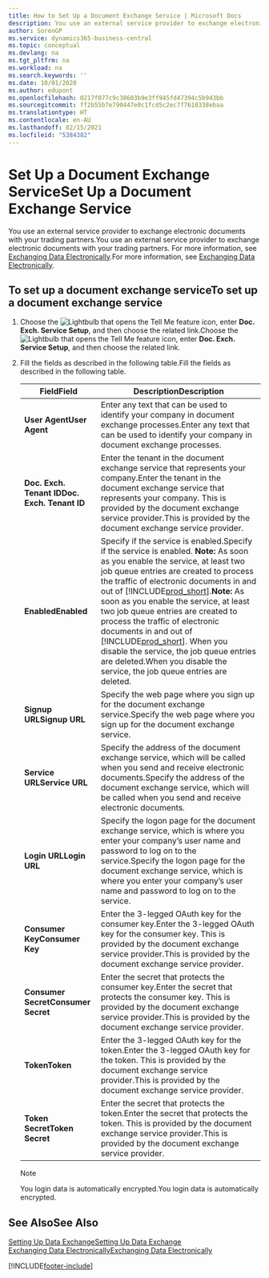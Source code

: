 ```yaml
---
title: How to Set Up a Document Exchange Service | Microsoft Docs
description: You use an external service provider to exchange electronic documents with your trading partners.
author: SorenGP
ms.service: dynamics365-business-central
ms.topic: conceptual
ms.devlang: na
ms.tgt_pltfrm: na
ms.workload: na
ms.search.keywords: ''
ms.date: 10/01/2020
ms.author: edupont
ms.openlocfilehash: 0217f077c9c38603b9e3ff945fd47394c5b943bb
ms.sourcegitcommit: ff2b55b7e790447e0c1fcd5c2ec7f7610338ebaa
ms.translationtype: HT
ms.contentlocale: en-AU
ms.lasthandoff: 02/15/2021
ms.locfileid: "5384382"
---
```

# <a name="set-up-a-document-exchange-service"></a><span data-ttu-id="5b8b7-103">Set Up a Document Exchange Service</span><span class="sxs-lookup"><span data-stu-id="5b8b7-103">Set Up a Document Exchange Service</span></span>
<span data-ttu-id="5b8b7-104">You use an external service provider to exchange electronic documents with your trading partners.</span><span class="sxs-lookup"><span data-stu-id="5b8b7-104">You use an external service provider to exchange electronic documents with your trading partners.</span></span> <span data-ttu-id="5b8b7-105">For more information, see [Exchanging Data Electronically](across-data-exchange.md).</span><span class="sxs-lookup"><span data-stu-id="5b8b7-105">For more information, see [Exchanging Data Electronically](across-data-exchange.md).</span></span>  

## <a name="to-set-up-a-document-exchange-service"></a><span data-ttu-id="5b8b7-106">To set up a document exchange service</span><span class="sxs-lookup"><span data-stu-id="5b8b7-106">To set up a document exchange service</span></span>  
1. <span data-ttu-id="5b8b7-107">Choose the ![Lightbulb that opens the Tell Me feature](media/ui-search/search_small.png "Tell me what you want to do") icon, enter **Doc. Exch. Service Setup**, and then choose the related link.</span><span class="sxs-lookup"><span data-stu-id="5b8b7-107">Choose the ![Lightbulb that opens the Tell Me feature](media/ui-search/search_small.png "Tell me what you want to do") icon, enter **Doc. Exch. Service Setup**, and then choose the related link.</span></span>  
2. <span data-ttu-id="5b8b7-108">Fill the fields as described in the following table.</span><span class="sxs-lookup"><span data-stu-id="5b8b7-108">Fill the fields as described in the following table.</span></span>  

    |<span data-ttu-id="5b8b7-109">Field</span><span class="sxs-lookup"><span data-stu-id="5b8b7-109">Field</span></span>|<span data-ttu-id="5b8b7-110">Description</span><span class="sxs-lookup"><span data-stu-id="5b8b7-110">Description</span></span>|  
    |---------------------------------|---------------------------------------|  
    |<span data-ttu-id="5b8b7-111">**User Agent**</span><span class="sxs-lookup"><span data-stu-id="5b8b7-111">**User Agent**</span></span>|<span data-ttu-id="5b8b7-112">Enter any text that can be used to identify your company in document exchange processes.</span><span class="sxs-lookup"><span data-stu-id="5b8b7-112">Enter any text that can be used to identify your company in document exchange processes.</span></span>|  
    |<span data-ttu-id="5b8b7-113">**Doc. Exch. Tenant ID**</span><span class="sxs-lookup"><span data-stu-id="5b8b7-113">**Doc. Exch. Tenant ID**</span></span>|<span data-ttu-id="5b8b7-114">Enter the tenant in the document exchange service that represents your company.</span><span class="sxs-lookup"><span data-stu-id="5b8b7-114">Enter the tenant in the document exchange service that represents your company.</span></span> <span data-ttu-id="5b8b7-115">This is provided by the document exchange service provider.</span><span class="sxs-lookup"><span data-stu-id="5b8b7-115">This is provided by the document exchange service provider.</span></span>|  
    |<span data-ttu-id="5b8b7-116">**Enabled**</span><span class="sxs-lookup"><span data-stu-id="5b8b7-116">**Enabled**</span></span>|<span data-ttu-id="5b8b7-117">Specify if the service is enabled.</span><span class="sxs-lookup"><span data-stu-id="5b8b7-117">Specify if the service is enabled.</span></span> <span data-ttu-id="5b8b7-118">**Note:**  As soon as you enable the service, at least two job queue entries are created to process the traffic of electronic documents in and out of [!INCLUDE[prod_short](includes/prod_short.md)].</span><span class="sxs-lookup"><span data-stu-id="5b8b7-118">**Note:**  As soon as you enable the service, at least two job queue entries are created to process the traffic of electronic documents in and out of [!INCLUDE[prod_short](includes/prod_short.md)].</span></span> <span data-ttu-id="5b8b7-119">When you disable the service, the job queue entries are deleted.</span><span class="sxs-lookup"><span data-stu-id="5b8b7-119">When you disable the service, the job queue entries are deleted.</span></span>|  
    |<span data-ttu-id="5b8b7-120">**Signup URL**</span><span class="sxs-lookup"><span data-stu-id="5b8b7-120">**Signup URL**</span></span>|<span data-ttu-id="5b8b7-121">Specify the web page where you sign up for the document exchange service.</span><span class="sxs-lookup"><span data-stu-id="5b8b7-121">Specify the web page where you sign up for the document exchange service.</span></span>|  
    |<span data-ttu-id="5b8b7-122">**Service URL**</span><span class="sxs-lookup"><span data-stu-id="5b8b7-122">**Service URL**</span></span>|<span data-ttu-id="5b8b7-123">Specify the address of the document exchange service, which will be called when you send and receive electronic documents.</span><span class="sxs-lookup"><span data-stu-id="5b8b7-123">Specify the address of the document exchange service, which will be called when you send and receive electronic documents.</span></span>|  
    |<span data-ttu-id="5b8b7-124">**Login URL**</span><span class="sxs-lookup"><span data-stu-id="5b8b7-124">**Login URL**</span></span>|<span data-ttu-id="5b8b7-125">Specify the logon page for the document exchange service, which is where you enter your company’s user name and password to log on to the service.</span><span class="sxs-lookup"><span data-stu-id="5b8b7-125">Specify the logon page for the document exchange service, which is where you enter your company’s user name and password to log on to the service.</span></span>|  
    |<span data-ttu-id="5b8b7-126">**Consumer Key**</span><span class="sxs-lookup"><span data-stu-id="5b8b7-126">**Consumer Key**</span></span>|<span data-ttu-id="5b8b7-127">Enter the 3-legged OAuth key for the consumer key.</span><span class="sxs-lookup"><span data-stu-id="5b8b7-127">Enter the 3-legged OAuth key for the consumer key.</span></span> <span data-ttu-id="5b8b7-128">This is provided by the document exchange service provider.</span><span class="sxs-lookup"><span data-stu-id="5b8b7-128">This is provided by the document exchange service provider.</span></span>|  
    |<span data-ttu-id="5b8b7-129">**Consumer Secret**</span><span class="sxs-lookup"><span data-stu-id="5b8b7-129">**Consumer Secret**</span></span>|<span data-ttu-id="5b8b7-130">Enter the secret that protects the consumer key.</span><span class="sxs-lookup"><span data-stu-id="5b8b7-130">Enter the secret that protects the consumer key.</span></span> <span data-ttu-id="5b8b7-131">This is provided by the document exchange service provider.</span><span class="sxs-lookup"><span data-stu-id="5b8b7-131">This is provided by the document exchange service provider.</span></span>|  
    |<span data-ttu-id="5b8b7-132">**Token**</span><span class="sxs-lookup"><span data-stu-id="5b8b7-132">**Token**</span></span>|<span data-ttu-id="5b8b7-133">Enter the 3-legged OAuth key for the token.</span><span class="sxs-lookup"><span data-stu-id="5b8b7-133">Enter the 3-legged OAuth key for the token.</span></span> <span data-ttu-id="5b8b7-134">This is provided by the document exchange service provider.</span><span class="sxs-lookup"><span data-stu-id="5b8b7-134">This is provided by the document exchange service provider.</span></span>|  
    |<span data-ttu-id="5b8b7-135">**Token Secret**</span><span class="sxs-lookup"><span data-stu-id="5b8b7-135">**Token Secret**</span></span>|<span data-ttu-id="5b8b7-136">Enter the secret that protects the token.</span><span class="sxs-lookup"><span data-stu-id="5b8b7-136">Enter the secret that protects the token.</span></span> <span data-ttu-id="5b8b7-137">This is provided by the document exchange service provider.</span><span class="sxs-lookup"><span data-stu-id="5b8b7-137">This is provided by the document exchange service provider.</span></span>|  

    > [!NOTE]  
    > <span data-ttu-id="5b8b7-138">You login data is automatically encrypted.</span><span class="sxs-lookup"><span data-stu-id="5b8b7-138">You login data is automatically encrypted.</span></span>

## <a name="see-also"></a><span data-ttu-id="5b8b7-139">See Also</span><span class="sxs-lookup"><span data-stu-id="5b8b7-139">See Also</span></span>  
[<span data-ttu-id="5b8b7-140">Setting Up Data Exchange</span><span class="sxs-lookup"><span data-stu-id="5b8b7-140">Setting Up Data Exchange</span></span>](across-set-up-data-exchange.md)  
[<span data-ttu-id="5b8b7-141">Exchanging Data Electronically</span><span class="sxs-lookup"><span data-stu-id="5b8b7-141">Exchanging Data Electronically</span></span>](across-data-exchange.md)


[!INCLUDE[footer-include](includes/footer-banner.md)]